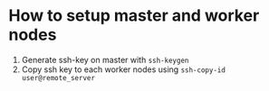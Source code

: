 # How to setup master and worker nodes
1. Generate ssh-key on master with `ssh-keygen`
1. Copy ssh key to each worker nodes using `ssh-copy-id user@remote_server` 